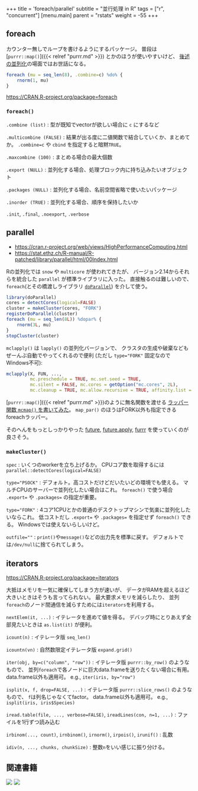 +++
title = 'foreach/parallel'
subtitle = "並行処理 in R"
tags = ["r", "concurrent"]
[menu.main]
  parent = "rstats"
  weight = -55
+++

## foreach

カウンター無しでループを書けるようにするパッケージ。
普段は [`purrr::map()`]({{< relref "purrr.md" >}}) とかのほうが使いやすいけど、
[後述の並列化](#parallel)の場面ではお世話になる。

```r
foreach (mu = seq_len(8), .combine=c) %do% {
    rnorm(1, mu)
}
```

https://CRAN.R-project.org/package=foreach

### `foreach()`

`.combine (list)`
: 型が既知でvectorが欲しい場合に `c` にするなど

`.multicombine (FALSE)`
: 結果が出る度に二値関数で結合していくか、まとめてか。
  `.combine=c` や `cbind` を指定すると暗黙`TRUE`。

`.maxcombine (100)`
: まとめる場合の最大個数

`.export (NULL)`
: 並列化する場合、処理ブロック内に持ち込みたいオブジェクト

`.packages (NULL)`
: 並列化する場合、名前空間省略で使いたいパッケージ

`.inorder (TRUE)`
: 並列化する場合、順序を保持したいか

`.init`, `.final`, `.noexport`, `.verbose`


## parallel

- https://cran.r-project.org/web/views/HighPerformanceComputing.html
- https://stat.ethz.ch/R-manual/R-patched/library/parallel/html/00Index.html

Rの並列化では `snow` や `multicore` が使われてきたが、
バージョン2.14からそれらを統合した `parallel` が標準ライブラリに入った。
直接触るのは難しいので、`foreach`(とその橋渡しライブラリ
[`doParallel`](https://CRAN.R-project.org/package=doParallel))
を介して使う。

```r
library(doParallel)
cores = detectCores(logical=FALSE)
cluster = makeCluster(cores, "FORK")
registerDoParallel(cluster)
foreach (mu = seq_len(8L)) %dopar% {
    rnorm(3L, mu)
}
stopCluster(cluster)
```

`mclapply()` は `lapply()` の並列化バージョンで、
クラスタの生成や破棄などもぜーんぶ自動でやってくれるので便利
(ただし `type="FORK"` 固定なのでWindows不可):

```r
mclapply(X, FUN, ...,
         mc.preschedule = TRUE, mc.set.seed = TRUE,
         mc.silent = FALSE, mc.cores = getOption("mc.cores", 2L),
         mc.cleanup = TRUE, mc.allow.recursive = TRUE, affinity.list = NULL)
```

[`purrr::map()`]({{< relref "purrr.md" >}})のように無名関数を渡せる
[ラッパー関数 `mcmap()` を書いてみた](https://github.com/heavywatal/rwtl/blob/master/R/parallel.R)。
`map_par()` のほうはFORK以外も指定できるforeachラッパー。

そのへんをもっとしっかりやった
[future](https://github.com/HenrikBengtsson/future),
[future.apply](https://github.com/HenrikBengtsson/future.apply),
[furrr](https://github.com/DavisVaughan/furrr)
を使っていくのが良さそう。


### `makeCluster()`

`spec`
: いくつのworkerを立ち上げるか。
  CPUコア数を取得するには `parallel::detectCores(logical=FALSE)`

`type="PSOCK"`
: デフォルト。高コストだけどだいたいどの環境でも使える。
  マルチCPUのサーバーで並列化したい場合はこれ。
  `foreach()` で使う場合 `.export=` や `.packages=` の指定が重要。

`type="FORK"`
: 4コア1CPUとかの普通のデスクトップマシンで気楽に並列化したいならこれ。
  低コストだし `.export=` や `.packages=` を指定せず `foreach()` できる。
  Windowsでは使えないらしいけど。

`outfile=""`
: `print()`や`message()`などの出力先を標準に戻す。
  デフォルトでは`/dev/null`に捨てられてしまう。


## iterators

https://CRAN.R-project.org/package=iterators

大抵はメモリを一気に確保してしまう方が速いが、
データがRAMを超えるほど大きいときはそうも言ってられない。
最大要求メモリを減らしたり、
並列`foreach`のノード間通信を減らすためには`iterators`を利用する。

`nextElem(it, ...)`
: イテレータを進めて値を得る。
  デバッグ時にとりあえず全部見たいときは `as.list(it)` が便利。

`icount(n)`
: イテレータ版 `seq_len()`

`icountn(vn)`
: 自然数限定イテレータ版 `expand.grid()`

`iter(obj, by=c("column", "row"))`
: イテレータ版 `purrr::by_row()` のようなもので、
  並列`foreach`で各ノードに巨大data.frameを送りたくない場合に有用。
  data.frame以外も適用可。
  e.g., `iter(iris, by="row")`

`isplit(x, f, drop=FALSE, ...)`
: イテレータ版 `purrr::slice_rows()` のようなもので、
  `f`は列名じゃなくてfactor。
  data.frame以外も適用可。
  e.g., `isplit(iris, iris$Species)`

`iread.table(file, ..., verbose=FALSE)`, `ireadLines(con, n=1, ...)`
: ファイルを1行ずつ読み込む

`irbinom(..., count)`, `irnbinom()`, `irnorm()`, `irpois()`, `irunif()`
: 乱数

`idiv(n, ..., chunks, chunkSize)`
: 整数`n`をいい感じに振り分ける。


## 関連書籍

<a href="https://www.amazon.co.jp/Parallel-R-Q-Ethan-McCallum-ebook/dp/B005Z29QT4/ref=as_li_ss_il?ie=UTF8&qid=1477817549&sr=8-1&keywords=r+parallel&linkCode=li3&tag=heavywatal-22&linkId=6250767635d9095cf1e3a6bace362a83" target="_blank"><img border="0" src="//ws-fe.amazon-adsystem.com/widgets/q?_encoding=UTF8&ASIN=B005Z29QT4&Format=_SL250_&ID=AsinImage&MarketPlace=JP&ServiceVersion=20070822&WS=1&tag=heavywatal-22" ></a><img src="https://ir-jp.amazon-adsystem.com/e/ir?t=heavywatal-22&l=li3&o=9&a=B005Z29QT4" width="1" height="1" border="0" alt="" style="border:none !important; margin:0px !important;" />
<a href="https://www.amazon.co.jp/R%E3%81%AB%E3%82%88%E3%82%8B%E3%83%8F%E3%82%A4%E3%83%91%E3%83%95%E3%82%A9%E3%83%BC%E3%83%9E%E3%83%B3%E3%82%B9%E3%82%B3%E3%83%B3%E3%83%94%E3%83%A5%E3%83%BC%E3%83%86%E3%82%A3%E3%83%B3%E3%82%B0-%E7%A6%8F%E5%B3%B6-%E7%9C%9F%E5%A4%AA%E6%9C%97/dp/4883379353/ref=as_li_ss_il?ie=UTF8&qid=1477817567&sr=8-1&keywords=r+%E4%B8%A6%E5%88%97&linkCode=li3&tag=heavywatal-22&linkId=7f12f8273082a42443269e875a2c282b" target="_blank"><img border="0" src="//ws-fe.amazon-adsystem.com/widgets/q?_encoding=UTF8&ASIN=4883379353&Format=_SL250_&ID=AsinImage&MarketPlace=JP&ServiceVersion=20070822&WS=1&tag=heavywatal-22" ></a><img src="https://ir-jp.amazon-adsystem.com/e/ir?t=heavywatal-22&l=li3&o=9&a=4883379353" width="1" height="1" border="0" alt="" style="border:none !important; margin:0px !important;" />
